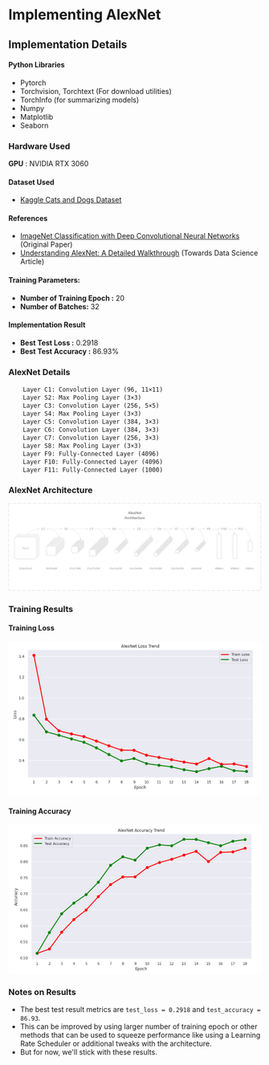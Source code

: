 # Implementing AlexNet

## Implementation Details

#### Python Libraries
- Pytorch
- Torchvision, Torchtext (For download utilities)
- TorchInfo (for summarizing models)
- Numpy
- Matplotlib
- Seaborn

### Hardware Used

**GPU** : NVIDIA RTX 3060

#### Dataset Used
- [Kaggle Cats and Dogs Dataset](https://www.microsoft.com/en-us/download/details.aspx?id=54765)

#### References
- [ImageNet Classification with Deep Convolutional Neural Networks](https://papers.nips.cc/paper/2012/hash/c399862d3b9d6b76c8436e924a68c45b-Abstract.html) (Original Paper)
- [Understanding AlexNet: A Detailed Walkthrough](https://towardsdatascience.com/understanding-alexnet-a-detailed-walkthrough-20cd68a490aa) (Towards Data Science Article)


#### Training Parameters:
- **Number of Training Epoch :** 20
- **Number of Batches:** 32

#### Implementation Result

- **Best Test Loss :** 0.2918
- **Best Test Accuracy :** 86.93%


### AlexNet Details

```
    Layer C1: Convolution Layer (96, 11×11)
    Layer S2: Max Pooling Layer (3×3)
    Layer C3: Convolution Layer (256, 5×5)
    Layer S4: Max Pooling Layer (3×3)
    Layer C5: Convolution Layer (384, 3×3)
    Layer C6: Convolution Layer (384, 3×3)
    Layer C7: Convolution Layer (256, 3×3)
    Layer S8: Max Pooling Layer (3×3)
    Layer F9: Fully-Connected Layer (4096)
    Layer F10: Fully-Connected Layer (4096)
    Layer F11: Fully-Connected Layer (1000)
```

### AlexNet Architecture

![AlexNet](images/alexnet_archi.png)


### Training Results

#### Training Loss
![Training Loss](images/alexnet_loss.png)

#### Training Accuracy
![Training Accuracy](images/alexnet_acc.png)


### Notes on Results
- The best test result metrics are `test_loss = 0.2918` and `test_accuracy = 86.93`.
- This can be improved by using larger number of training epoch or other methods that can be used to squeeze performance like using a Learning Rate Scheduler or additional tweaks with the architecture.
- But for now, we'll stick with these results.

